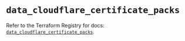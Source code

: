 # `data_cloudflare_certificate_packs`

Refer to the Terraform Registry for docs: [`data_cloudflare_certificate_packs`](https://registry.terraform.io/providers/cloudflare/cloudflare/5.8.2/docs/data-sources/certificate_packs).
